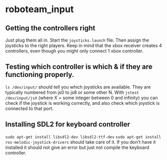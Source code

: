 # roboteam\_input

## Getting the controllers right
Just plug them all in. Start the `joysticks.launch` file. Then assign the joysticks to the right players. Keep in mind that the xbox receiver creates 4 controllers, even though you might only connect 1 xbox controller.

## Testing which controller is which & if they are functioning properly.

`ls /dev/input/` should tell you which joysticks are available. They are typically numbered from js0 to js8 or some other N. With `jstest /dev/input/jsX` (where X = some integer between 0 and infinity) you can check if the joystick is working correctly, and also check which joystick is connected to that port.

## Installing SDL2 for keyboard controller

`sudo apt-get install libsdl2-dev libsdl2-ttf-dev` 
`sudo apt-get install ros-melodic-joystick-drivers`  should take care of it. If you don't have it installed it should not give an error but just not compile the keyboard controller.
